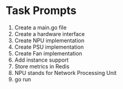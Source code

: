 # Task Prompts

1. Create a main.go file
2. Create a hardware interface
3. Create NPU implementation
4. Create PSU implementation
5. Create Fan implementation
6. Add instance support
7. Store metrics in Redis
8. NPU stands for Network Processing Unit
9. go run

